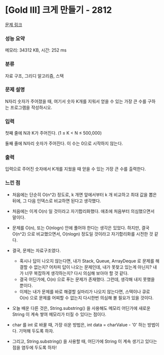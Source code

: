# [Gold III] 크게 만들기 - 2812 

[문제 링크](https://www.acmicpc.net/problem/2812) 

### 성능 요약

메모리: 34312 KB, 시간: 252 ms

### 분류

자료 구조, 그리디 알고리즘, 스택

### 문제 설명

<p>N자리 숫자가 주어졌을 때, 여기서 숫자 K개를 지워서 얻을 수 있는 가장 큰 수를 구하는 프로그램을 작성하시오.</p>

### 입력 

 <p>첫째 줄에 N과 K가 주어진다. (1 ≤ K < N ≤ 500,000)</p>

<p>둘째 줄에 N자리 숫자가 주어진다. 이 수는 0으로 시작하지 않는다.</p>

### 출력 

 <p>입력으로 주어진 숫자에서 K개를 지웠을 때 얻을 수 있는 가장 큰 수를 출력한다.</p>

### 느낀 점

- 처음에는 단순히 O(n^2) 정도로, k 개면 앞에서부터 k 개 비교하고 최대 값을 뽑은 뒤에, 그 다음 인덱스로 비교하면 된다고 생각했다.
- 처음에는 이게 O(n) 일 것이라고 자기합리화했다. 애초에 처음부터 의심했으면서 말이다.
- 문제를 O(n), 또는 O(nlogn) 안에 풀어야 한다는 생각은 있었다. 하지만, 결국 O(n^2) 으로 비교했으면서, O(nlogn) 정도일 것이라고 자기합리화를 시전한 것 같다.
- 결국, 문제는 자료구조였다.
   - 혹시나 답이 나오지 않는다면, 내가 Stack, Queue, ArrayDeque 로 문제를 해결할 수 없는지? 어차피 답이 나오는 문제인데, 내가 못찾고 있는게 아닌지? 내가 너무 복잡하게 생각하는지? 다시 의심해 보아야 할 것 같다.
   - 결국 어딘가에, O(n) 으로 푸는 문제가 존재했다. 그런데, 생각해 내지 못했을 뿐이다.
   - 이제는 내가 문제를 바로 해결할 실마리가 나오지 않는다면, 스택이나 큐로 O(n) 으로 문제를 어찌할 수 없는지 다시한번 의심해 볼 필요가 있을 것이다.
 
- 오늘 배운 다른 것은, String.substring() 을 사용해도 메모리 어딘가에 새로운 String 이 계속 쌓여 메모리가 터질 수 있다는 점이다.
- char 를 int 로 바꿀 때, 가장 쉬운 방법은, int data = charValue - '0' 하는 방법이다. 기억해 두도록 하자.
- 그리고, String.substring() 을 사용할 때, 어딘가에 String 이 계속 생기고 있다는 점을 염두에 두도록 하자!
